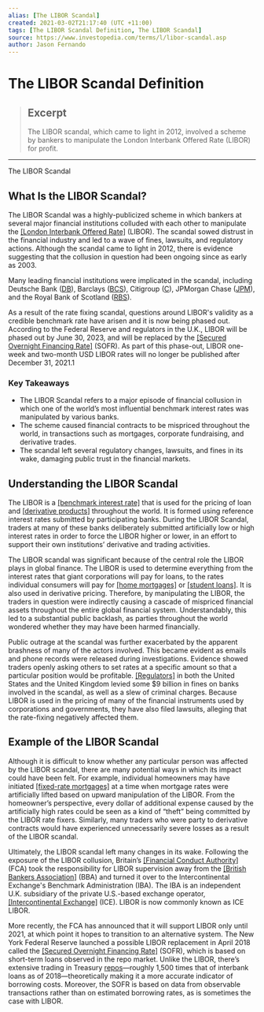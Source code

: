 ```yaml
---
alias: [The LIBOR Scandal]
created: 2021-03-02T21:17:40 (UTC +11:00)
tags: [The LIBOR Scandal Definition, The LIBOR Scandal]
source: https://www.investopedia.com/terms/l/libor-scandal.asp
author: Jason Fernando
---
```


# The LIBOR Scandal Definition

> ## Excerpt
> The LIBOR scandal, which came to light in 2012, involved a scheme by bankers to manipulate the London Interbank Offered Rate (LIBOR) for profit.

---

The LIBOR Scandal
## What Is the LIBOR Scandal?

The LIBOR Scandal was a highly-publicized scheme in which bankers at several major financial institutions colluded with each other to manipulate the [[London Interbank Offered Rate]](https://www.investopedia.com/terms/l/libor.asp) (LIBOR). The scandal sowed distrust in the financial industry and led to a wave of fines, lawsuits, and regulatory actions. Although the scandal came to light in 2012, there is evidence suggesting that the collusion in question had been ongoing since as early as 2003.

Many leading financial institutions were implicated in the scandal, including Deutsche Bank ([DB](https://www.investopedia.com/markets/quote?tvwidgetsymbol=db)), Barclays ([BCS](https://www.investopedia.com/markets/quote?tvwidgetsymbol=bcs)), Citigroup ([C](https://www.investopedia.com/markets/quote?tvwidgetsymbol=c)), JPMorgan Chase ([JPM](https://www.investopedia.com/markets/quote?tvwidgetsymbol=jpm%27)), and the Royal Bank of Scotland ([RBS](https://www.investopedia.com/markets/quote?tvwidgetsymbol=rbs)).

As a result of the rate fixing scandal, questions around LIBOR's validity as a credible benchmark rate have arisen and it is now being phased out. According to the Federal Reserve and regulators in the U.K., LIBOR will be phased out by June 30, 2023, and will be replaced by the [[Secured Overnight Financing Rate]](https://www.investopedia.com/secured-overnight-financing-rate-sofr-4683954) (SOFR). As part of this phase-out, LIBOR one-week and two-month USD LIBOR rates will no longer be published after December 31, 2021.1 

### Key Takeaways

-   The LIBOR Scandal refers to a major episode of financial collusion in which one of the world’s most influential benchmark interest rates was manipulated by various banks.
-   The scheme caused financial contracts to be mispriced throughout the world, in transactions such as mortgages, corporate fundraising, and derivative trades.
-   The scandal left several regulatory changes, lawsuits, and fines in its wake, damaging public trust in the financial markets.

## Understanding the LIBOR Scandal

The LIBOR is a [[benchmark interest rate]](https://www.investopedia.com/terms/b/benchmark.asp) that is used for the pricing of loan and [[derivative products]](https://www.investopedia.com/terms/d/derivative.asp) throughout the world. It is formed using reference interest rates submitted by participating banks. During the LIBOR Scandal, traders at many of these banks deliberately submitted artificially low or high interest rates in order to force the LIBOR higher or lower, in an effort to support their own institutions’ derivative and trading activities.

The LIBOR scandal was significant because of the central role the LIBOR plays in global finance. The LIBOR is used to determine everything from the interest rates that giant corporations will pay for loans, to the rates individual consumers will pay for [[home mortgages]](https://www.investopedia.com/terms/m/mortgage.asp) or [[student loans]](https://www.investopedia.com/student-loans-4689727). It is also used in derivative pricing. Therefore, by manipulating the LIBOR, the traders in question were indirectly causing a cascade of mispriced financial assets throughout the entire global financial system. Understandably, this led to a substantial public backlash, as parties throughout the world wondered whether they may have been harmed financially.

Public outrage at the scandal was further exacerbated by the apparent brashness of many of the actors involved. This became evident as emails and phone records were released during investigations. Evidence showed traders openly asking others to set rates at a specific amount so that a particular position would be profitable. [[Regulators]](https://www.investopedia.com/articles/economics/09/financial-regulatory-body.asp) in both the United States and the United Kingdom levied some $9 billion in fines on banks involved in the scandal, as well as a slew of criminal charges. Because LIBOR is used in the pricing of many of the financial instruments used by corporations and governments, they have also filed lawsuits, alleging that the rate-fixing negatively affected them.

## Example of the LIBOR Scandal

Although it is difficult to know whether any particular person was affected by the LIBOR scandal, there are many potential ways in which its impact could have been felt. For example, individual homeowners may have initiated [[fixed-rate mortgages]](https://www.investopedia.com/mortgage/mortgage-rates/fixed-versus-adjustable-rate/) at a time when mortgage rates were artificially lifted based on upward manipulation of the LIBOR. From the homeowner’s perspective, every dollar of additional expense caused by the artificially high rates could be seen as a kind of “theft” being committed by the LIBOR rate fixers. Similarly, many traders who were party to derivative contracts would have experienced unnecessarily severe losses as a result of the LIBOR scandal.

Ultimately, the LIBOR scandal left many changes in its wake. Following the exposure of the LIBOR collusion, Britain’s [[Financial Conduct Authority]](https://www.investopedia.com/terms/f/financial-conduct-authority-uk-fca.asp) (FCA) took the responsibility for LIBOR supervision away from the [[British Bankers Association]](https://www.investopedia.com/terms/b/britishba.asp) (BBA) and turned it over to the Intercontinental Exchange's Benchmark Administration (IBA). The IBA is an independent U.K. subsidiary of the private U.S.-based exchange operator, [[Intercontinental Exchange]](https://www.investopedia.com/terms/i/intercontinentalexchange.asp) (ICE). LIBOR is now commonly known as ICE LIBOR.

More recently, the FCA has announced that it will support LIBOR only until 2021, at which point it hopes to transition to an alternative system. The New York Federal Reserve launched a possible LIBOR replacement in April 2018 called the [[Secured Overnight Financing Rate]](https://www.investopedia.com/secured-overnight-financing-rate-sofr-4683954) (SOFR), which is based on short-term loans observed in the repo market. Unlike the LIBOR, there’s extensive trading in Treasury [repos](https://www.investopedia.com/terms/r/repurchaseagreement.asp)—roughly 1,500 times that of interbank loans as of 2018—theoretically making it a more accurate indicator of borrowing costs. Moreover, the SOFR is based on data from observable transactions rather than on estimated borrowing rates, as is sometimes the case with LIBOR.
